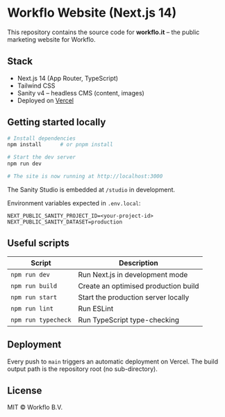 # Workflo Website (Next.js 14)

This repository contains the source code for **workflo.it** – the public marketing website for Workflo.

## Stack

* Next.js 14 (App Router, TypeScript)
* Tailwind CSS
* Sanity v4 – headless CMS (content, images)
* Deployed on [Vercel](https://vercel.com)

## Getting started locally

```bash
# Install dependencies
npm install      # or pnpm install

# Start the dev server
npm run dev

# The site is now running at http://localhost:3000
```

The Sanity Studio is embedded at `/studio` in development.

Environment variables expected in `.env.local`:

```env
NEXT_PUBLIC_SANITY_PROJECT_ID=<your-project-id>
NEXT_PUBLIC_SANITY_DATASET=production
```

## Useful scripts

| Script            | Description                        |
|-------------------|------------------------------------|
| `npm run dev`     | Run Next.js in development mode    |
| `npm run build`   | Create an optimised production build |
| `npm run start`   | Start the production server locally |
| `npm run lint`    | Run ESLint                         |
| `npm run typecheck` | Run TypeScript type-checking     |

## Deployment

Every push to `main` triggers an automatic deployment on Vercel.
The build output path is the repository root (no sub-directory).

## License

MIT © Workflo B.V. 
